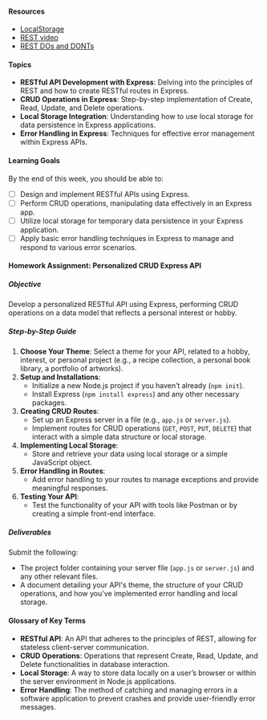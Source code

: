 #### Resources
- [LocalStorage](https://www.youtube.com/watch?v=GihQAC1I39Q)
- [REST video](https://youtu.be/6sUbt-Qp6Pg?si=I_7hbauUDCxFDt2W)
- [REST DOs and DONTs](https://github.com/stickfigure/blog/wiki/How-to-%28and-how-not-to%29-design-REST-APIs)

#### Topics
- **RESTful API Development with Express**: Delving into the principles of REST and how to create RESTful routes in Express.
- **CRUD Operations in Express**: Step-by-step implementation of Create, Read, Update, and Delete operations.
- **Local Storage Integration**: Understanding how to use local storage for data persistence in Express applications.
- **Error Handling in Express**: Techniques for effective error management within Express APIs.

#### Learning Goals
By the end of this week, you should be able to:
- [ ] Design and implement RESTful APIs using Express.
- [ ] Perform CRUD operations, manipulating data effectively in an Express app.
- [ ] Utilize local storage for temporary data persistence in your Express application.
- [ ] Apply basic error handling techniques in Express to manage and respond to various error scenarios.

#### Homework Assignment: Personalized CRUD Express API

##### Objective
Develop a personalized RESTful API using Express, performing CRUD operations on a data model that reflects a personal interest or hobby.

##### Step-by-Step Guide
1. **Choose Your Theme**: Select a theme for your API, related to a hobby, interest, or personal project (e.g., a recipe collection, a personal book library, a portfolio of artworks).
2. **Setup and Installations**:
   - Initialize a new Node.js project if you haven’t already (`npm init`).
   - Install Express (`npm install express`) and any other necessary packages.
3. **Creating CRUD Routes**:
   - Set up an Express server in a file (e.g., `app.js` or `server.js`).
   - Implement routes for CRUD operations (`GET`, `POST`, `PUT`, `DELETE`) that interact with a simple data structure or local storage.
4. **Implementing Local Storage**:
   - Store and retrieve your data using local storage or a simple JavaScript object.
5. **Error Handling in Routes**:
   - Add error handling to your routes to manage exceptions and provide meaningful responses.
6. **Testing Your API**:
   - Test the functionality of your API with tools like Postman or by creating a simple front-end interface.

##### Deliverables
Submit the following:
- The project folder containing your server file (`app.js` or `server.js`) and any other relevant files.
- A document detailing your API's theme, the structure of your CRUD operations, and how you've implemented error handling and local storage.

#### Glossary of Key Terms
- **RESTful API**: An API that adheres to the principles of REST, allowing for stateless client-server communication.
- **CRUD Operations**: Operations that represent Create, Read, Update, and Delete functionalities in database interaction.
- **Local Storage**: A way to store data locally on a user’s browser or within the server environment in Node.js applications.
- **Error Handling**: The method of catching and managing errors in a software application to prevent crashes and provide user-friendly error messages.
